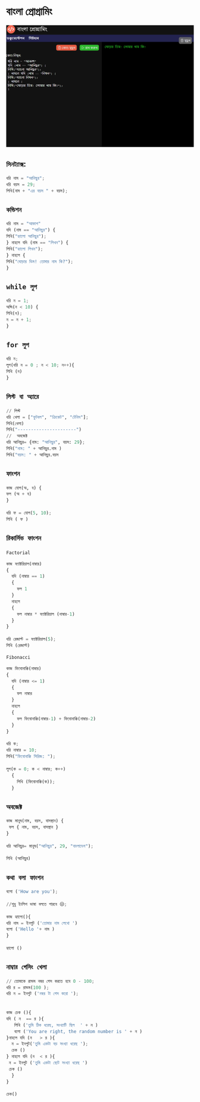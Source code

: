 # বাংলা প্রোগ্রামিং
<img src = "bnprog.PNG">

## ```সিনট্যাক্স```: 
```py
ধরি নাম = "আনিছুর";
ধরি বয়স = 29;
লিখি(নাম + "এর বয়স " + বয়স);
```
## ```কন্ডিশন```

```py
ধরি নাম = "আকাশ"
যদি (নাম == "আনিছুর") {
লিখি("হ্যালো আনিছুর");
} নাহলে যদি (নাম == "লিখন") {
লিখি("হ্যালো লিখন");
} নাহলে {
লিখি("ঘোড়ার ডিম! তোমার নাম কি?");
}
```
## ```while লুপ```
```py
ধরি ন = 1;
অব্দি(ন < 10) {
লিখি(ন);
ন = ন + 1;
}
```
## ```for লুপ```
```py
ধরি ন;
লুপ(ধরি ন = 0 ; ন < 10; ন++){
লিখি (ন)
}
```
## ```লিস্ট বা অ্যারে```
```py
// লিস্ট 
ধরি খেলা = ["ফুটবল", "ক্রিকেট", "টেনিস"];
লিখি(খেলা)
লিখি("----------------------")
//  অবজেক্ট
ধরি আনিছুর= {নাম: "আনিছুর", বয়স: 29};
লিখি("নাম: " + আনিছুর.নাম )
লিখি("বয়স: " + আনিছুর.বয়স 
```
## ```ফাংশন```
```py
কাজ যোগ(অ, ব) {
ফল (অ + ব)
}
 
ধরি ফ = যোগ(5, 10);
লিখি ( ফ )
```
## ```রিকার্সিভ ফাংশন```
```Factorial```
```py
কাজ ফ্যাক্টরিয়াল(নাম্বার) 
{
  যদি (নাম্বার == 1)
  {
    ফল 1
  }
  নাহলে
  { 
    ফল নাম্বার * ফ্যাক্টরিয়াল (নাম্বার-1)
  }
}
  
ধরি রেজাল্ট = ফ্যাক্টরিয়াল(5);
লিখি (রেজাল্ট)
```
```Fibonacci```
```py
কাজ ফিবোনাক্কি(নাম্বার)
{
  যদি (নাম্বার <= 1)
  {
    ফল নাম্বার
  }
  নাহলে
  {
    ফল ফিবোনাক্কি(নাম্বার-1) + ফিবোনাক্কি(নাম্বার-2)
  }
}
 
ধরি ক; 
ধরি নাম্বার = 10;
লিখি("ফিবোনাক্কি সিরিজ: ");
 
লুপ(ক = 0; ক < নাম্বার; ক++)
  {
    লিখি (ফিবোনাক্কি(ক));
  }
```
## ```অবজেক্ট```
```py
কাজ মানুষ(নাম, বয়স, বাসস্থান) {
 ফল { নাম, বয়স, বাসস্থান }
}
 
ধরি আনিছুর= মানুষ("আনিছুর", 29, "বাংলাদেশ");
 
লিখি (আনিছুর)
```
## ```কথা বলা ফাংশন```
```py
বলো ('How are you');
 
//শুধু ইংলিশ ভাষা বলতে পারবে 😒;
 
কাজ হ্যালো(){
ধরি নাম = ইনপুট ('তোমার নাম লেখো ')
বলো ('Hello '+ নাম )
}
 
হ্যালো ()
```
## ```নাম্বার গেসিং খেলা```
```py
// তোমাকে রান্ডম নম্বর গেস করতে হবে 0 - 100;
ধরি র = রান্ডম(100 );
ধরি ন = ইনপুট ('নম্বর টা গেস করো ');
 
 
কাজ চেক (){
যদি ( ন  == র ){
   লিখি ('তুমি ঠিক ধরেছ, সংখ্যাটি ছিল  ' + ন )
   বলো ('You are right, the random number is ' + ন )
}নাহলে যদি (ন   > র ){
  ন = ইনপুট('তুমি একটা বড় সংখ্যা ধরেছ ');
  চেক ()
} নাহলে যদি (ন  < র ){
 ন = ইনপুট ('তুমি একটা ছোট সংখ্যা ধরেছ ')
 চেক ()
  }
}
 
চেক()
```
